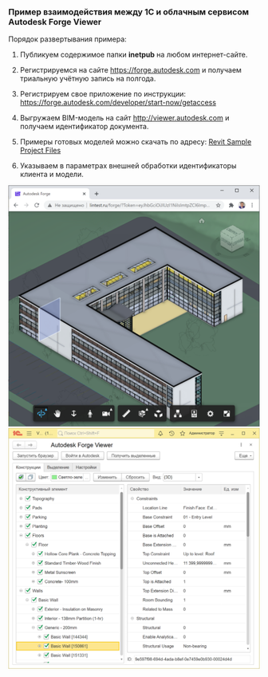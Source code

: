 ### Пример взаимодействия между 1С и облачным сервисом Autodesk Forge Viewer

Порядок развертывания примера:

1. Публикуем содержимое папки **inetpub** на любом интернет-сайте.

2. Регистрируемся на сайте https://forge.autodesk.com и получаем триальную учётную запись на полгода.

3. Регистрируем свое приложение по инструкции: https://forge.autodesk.com/developer/start-now/getaccess

4. Выгружаем BIM-модель на сайт http://viewer.autodesk.com и получаем идентификатор документа. 

5. Примеры готовых моделей можно скачать по адресу: [Revit Sample Project Files](https://knowledge.autodesk.com/support/revit-products/getting-started/caas/CloudHelp/cloudhelp/2019/ENU/Revit-GetStarted/files/GUID-61EF2F22-3A1F-4317-B925-1E85F138BE88-htm.html)

6. Указываем в параметрах внешней обработки идентификаторы клиента и модели.

<img src="img/example002.png" width="620"/>
<img src="img/example001.png" width="620"/>

